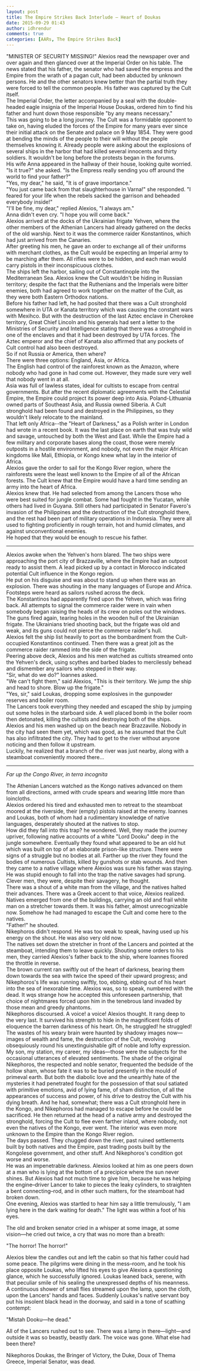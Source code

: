 ```yaml
---
layout: post
title: The Empire Strikes Back Interlude — Heart of Doukas
date: 2015-09-29 01:43
author: idhrendur
comments: true
categories: [AARs, The Empire Strikes Back]
---
```

"MINISTER OF SECURITY MISSING!"
Alexios read the newspaper over and over again and then glanced over at the Imperial Order on his table.  The news stated that his father, the senator who had saved the empress and the Empire from the wrath of a pagan cult, had been abducted by unknown persons.  He and the other senators knew better than the partial truth they were forced to tell the common people.  His father was captured by the Cult itself.  
The Imperial Order, the letter accompanied by a seal with the double-headed eagle insignia of the Imperial House Doukas, ordered him to find his father and hunt down those responsible "by any means necessary."  
This was going to be a long journey.  The Cult was a formidable opponent to take on, having eluded the forces of the Empire for  many years ever since their initial attack on the Senate and palace on 9 May 1854.  They were good at bending the minds of the people to their will without the people themselves knowing it.  Already people were asking about the explosions of several ships in the harbor that had killed several innocents and thirty soldiers.  It wouldn't be long before the protests began in the forums.  
His wife Anna appeared in the hallway of their house, looking quite worried.  "Is it true?" she asked.  "Is the Empress really sending you off around the world to find your father?"  
"Yes, my dear," he said, "It is of grave importance."  
"You just came back from that slaughterhouse in Varna!" she responded. "I feared for your life when the rebels sacked the garrison and beheaded everybody inside!"  
"I'll be fine, my dear," replied Alexios, "I always am."  
Anna didn't even cry. "I hope you will come back."  
Alexios arrived at the docks of the Ukrainian frigate Yehven, where the other members of the Athenian Lancers had already gathered on the decks of the old warship.  Next to it was the commerce raider Konstantinos, which had just arrived from the Canaries.  
After greeting his men, he gave an order to exchange all of their uniforms with merchant clothes, as the Cult would be expecting an Imperial army to be marching after them.  All rifles were to be hidden, and each man would carry pistols in their inconspicuous clothes.  
The ships left the harbor, sailing out of Constantinople into the Mediterranean Sea. Alexios knew the Cult wouldn't be hiding in Russian territory; despite the fact that the Ruthenians and the Imperials were bitter enemies, both had agreed to work together on the matter of the Cult, as they were both Eastern Orthodox nations.  
Before his father had left, he had posited that there was a Cult stronghold somewhere in UTA or Kanata territory which was causing the constant wars with Mexihco. But with the destruction of the last Aztec enclave in Cherokee territory, Great Chief Lincoln and his generals had sent a letter to the Ministries of Security and Intelligence stating that there was a stronghold in one of the enclaves and that it had been destroyed by UTA forces.  The Aztec emperor and the chief of Kanata also affirmed that any pockets of Cult control had also been destroyed.  
So if not Russia or America, then where?  
There were three options: England, Asia, or Africa.  
The English had control of the rainforest known as the Amazon, where nobody who had gone in had come out.  However, they made sure very well that nobody went in at all.   
Asia was full of lawless states, ideal for cultists to escape from central governments.  But after the recent diplomatic agreements with the Celestial Empire, the Empire could project its power deep into Asia.  Poland-Lithuania owned parts of Southeast Asia, and Russia owned Siberia.  A Cult stronghold had been found and destroyed in the Philippines, so they wouldn't likely relocate to the mainland.  
That left only Africa--the "Heart of Darkness," as a Polish writer in London had wrote in a recent book.  It was the last place on earth that was truly wild and savage, untouched by both the West and East.  While the Empire had a few military and corporate bases along the coast, those were merely outposts in a hostile environment, and nobody, not even the major African kingdoms like Mali, Ethiopia, or Kongo knew what lay in the interior of Africa.  
Alexios gave the order to sail for the Kongo River region, where the rainforests were the least well known to the Empire of all of the African forests. The Cult knew that the Empire would have a hard time sending an army into the heart of Africa.  
Alexios knew that.  He had selected from among the Lancers those who were best suited for jungle combat.  Some had fought in the Yucatan, while others had lived in Guyana.  Still others had participated in Senator Favero's invasion of the Philippines and the destruction of the Cult stronghold there, and the rest had been part of military operations in Indonesia.  They were all used to fighting proficiently in rough terrain, hot and humid climates, and against unconventional enemies.  
He hoped that they would be enough to rescue his father.    

<hr />
  
Alexios awoke when the Yehven's horn blared.  The two ships were approaching the port city of Brazzaville, where the Empire had an outpost ready to assist them. A lead picked up by a contact in Morocco indicated potential Cult influence in the Kongo region.  
He put on his disguise and was about to stand up when there was an explosion. There was shouting in the many languages of Europe and Africa.  Footsteps were heard as sailors rushed across the deck.  
The Konstantinos had apparently fired upon the Yehven, which was firing back.  All attempts to signal the commerce raider were in vain when somebody began raising the heads of its crew on poles out the windows.  
The guns fired again, tearing holes in the wooden hull of the Ukrainian frigate. The Ukrainians tried shooting back, but the frigate was old and weak, and its guns could not pierce the commerce raider's hull.   
Alexios felt the ship list heavily to port as the bombardment from the Cult-occupied Konstantinos continued. Then there was a great jolt as the commerce raider rammed into the side of the frigate.  
Peering above deck, Alexios and his men watched as cultists streamed onto the Yehven's deck, using scythes and barbed blades to mercilessly behead and dismember any sailors who stepped in their way.  
"Sir, what do we do?" Ioannes asked.  
"We can't fight them," said Alexios, "This is their territory.  We jump the ship and head to shore.  Blow up the frigate."  
"Yes, sir," said Loukas, dropping some explosives in the gunpowder reserves and boiler room.  
The Lancers took everything they needed and escaped the ship by jumping out some holes in the starboard side.  A well placed  bomb in the boiler room then detonated, killing the cultists and destroying both of the ships.  
Alexios and his men washed up on the beach near Brazzaville.  Nobody in the city had seen them yet, which was good, as he assumed that the Cult has also infiltrated the city. They had to get to the river without anyone noticing and then follow it upstream.  
Luckily, he realized that a branch of the river was just nearby, along with a steamboat conveniently moored there...  
  
<hr />
  
<em>Far up the Congo River, in terra incognita</em>

The Athenian Lancers watched as the Kongo natives advanced on them from all directions, armed with crude spears and wearing little more than loincloths.  
Alexios ordered his tired and exhausted men to retreat to the steamboat moored at the riverside, their (empty) pistols raised at the enemy.  Ioannes and Loukas, both of whom had a rudimentary knowledge of native languages, desperately shouted at the natives to stop.  
How did they fall into this trap? he wondered.  Well, they made the journey upriver, following native accounts of a white "Lord Dooku" deep in the jungle somewhere.  Eventually they found what appeared to be an old hut which was built on top of an elaborate prison-like structure.  There were signs of a struggle but no bodies at all.  Farther up the river they found the bodies of numerous Cultists, killed by gunshots or stab wounds. And then they came to a native village where Alexios was sure his father was staying.  He was stupid enough to fall into the trap the native savages had sprung.  Clever men, they were, despite their savagery, he thought.  
There was a shout of a white man from the village, and the natives halted their advances.  There was a Greek accent to that voice, Alexios realized.  
Natives emerged from one of the buildings, carrying an old and frail white man on a stretcher towards them.  It was his father, almost unrecognizable now.  Somehow he had managed to escape the Cult and come here to the natives.  
"Father!" he shouted.   
Nikephoros didn't respond.  He was too weak to speak, having used up his energy on the shout.  He was also very old now.  
The natives set down the stretcher in front of the Lancers and pointed at the steamboat, intending them to leave quickly.  Shouting some orders to his men, they carried Alexios's father back to the ship, where Ioannes floored the throttle in reverse.  
The brown current ran swiftly out of the heart of darkness, bearing them down towards the sea with twice the speed of their upward progress; and Nikephoros's life was running swiftly, too, ebbing, ebbing out of his heart into the sea of inexorable time. Alexios was, so to speak, numbered with the dead. It wqs strange how he accepted this unforeseen partnership, that choice of nightmares forced upon him in the tenebrous land invaded by those mean and greedy phantoms.  
Nikephoros discoursed. A voice! a voice! Alexios thought. It rang deep to the very last. It survived his strength to hide in the magnificent folds of eloquence the barren darkness of his heart. Oh, he struggled! he struggled! The wastes of his weary brain were haunted by shadowy images now—images of wealth and fame, the destruction of the Cult, revolving obsequiously round his unextinguishable gift of noble and lofty expression. My son, my station, my career, my ideas—those were the subjects for the occasional utterances of elevated sentiments. The shade of the original Nikephoros, the respected and noble senator, frequented the bedside of the hollow sham, whose fate it was to be buried presently in the mould of primeval earth. But both the diabolic love and the unearthly hate of the mysteries it had penetrated fought for the possession of that soul satiated with primitive emotions, avid of lying fame, of sham distinction, of all the appearances of success and power, of his drive to destroy the Cult with his dying breath.  And he had, somewhat; there was a Cult stronghold here in the Kongo, and Nikephoros had managed to escape before he could be sacrificed.  He then returned at the head of a native army and destroyed the stronghold, forcing the Cult to flee even farther inland, where nobody, not even the natives of the Kongo, ever went.  The interior was even more unknown to the Empire than the Kongo River region.   
The days passed.  They chugged down the river, past ruined settlements built by both natives and the Empire, past trading posts built by the Kongolese government, and other stuff.  And Nikephoros's condition got worse and worse.   
He was an impenetrable darkness. Alexios looked at him as one peers down at a man who is lying at the bottom of a precipice where the sun never shines. But Alexios had not much time to give him, because he was helping the engine–driver Lancer to take to pieces the leaky cylinders, to straighten a bent connecting–rod, and in other such matters, for the steamboat had broken down.  
One evening, Alexios was startled to hear him say a little tremulously, "I am lying here in the dark waiting for death." The light was within a foot of his eyes.  

The old and broken senator cried in a whisper at some image, at some vision—he cried out twice, a cry that was no more than a breath:  

"The horror! The horror!"  

Alexios blew the candles out and left the cabin so that his father could had some peace. The pilgrims were dining in the mess–room, and he took his place opposite Loukas, who lifted his eyes to give Alexios a questioning glance, which he successfully ignored. Loukas leaned back, serene, with that peculiar smile of his sealing the unexpressed depths of his meanness. A continuous shower of small flies streamed upon the lamp, upon the cloth, upon the Lancers' hands and faces. Suddenly Loukas's native servant boy put his insolent black head in the doorway, and said in a tone of scathing contempt:  

"Mistah Dooku—he dead."  

All of the Lancers rushed out to see. There was a lamp in there—light—and outside it was so beastly, beastly dark.  The voice was gone. What else had been there?  

Nikephoros Doukas, the Bringer of Victory, the Duke, Doux of Thema Greece, Imperial Senator, was dead.
